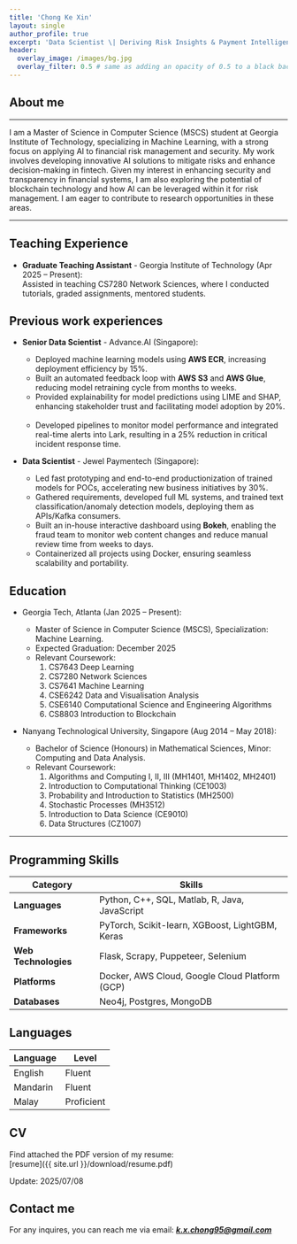 ```yaml
---
title: 'Chong Ke Xin'
layout: single
author_profile: true
excerpt: 'Data Scientist \| Deriving Risk Insights & Payment Intelligence from Social and Transactional Data'
header:
  overlay_image: /images/bg.jpg
  overlay_filter: 0.5 # same as adding an opacity of 0.5 to a black background
---
```


## About me

---
I am a Master of Science in Computer Science (MSCS) student at Georgia Institute of Technology, specializing in Machine Learning, with a strong focus on applying AI to financial risk management and security. My work involves developing innovative AI solutions to mitigate risks and enhance decision-making in fintech. Given my interest in enhancing security and transparency in financial systems, I am also exploring the potential of blockchain technology and how AI can be leveraged within it for risk management. I am eager to contribute to research opportunities in these areas.

---

## Teaching Experience

- **Graduate Teaching Assistant** - Georgia Institute of Technology (Apr 2025 – Present):  
  Assisted in teaching CS7280 Network Sciences, where I conducted tutorials, graded assignments, mentored students.

## Previous work experiences

- **Senior Data Scientist** - Advance.AI (Singapore): 
  - Deployed machine learning models using **AWS ECR**, increasing deployment efficiency by 15%.    
  - Built an automated feedback loop with **AWS S3** and **AWS Glue**, reducing model retraining cycle from months to weeks.    
  - Provided explainability for model predictions using LIME and SHAP, enhancing stakeholder trust and facilitating model adoption by 20%.    
  - Developed pipelines to monitor model performance and integrated real-time alerts into Lark, resulting in a 25% reduction in critical incident response time.    


- **Data Scientist** - Jewel Paymentech (Singapore):  
  - Led fast prototyping and end-to-end productionization of trained models for POCs, accelerating new business initiatives by 30%.    
  - Gathered requirements, developed full ML systems, and trained text classification/anomaly detection models, deploying them as APIs/Kafka consumers.    
  - Built an in-house interactive dashboard using **Bokeh**, enabling the fraud team to monitor web content changes and reduce manual review time from weeks to days.
  - Containerized all projects using Docker, ensuring seamless scalability and portability.    


## Education

- Georgia Tech, Atlanta (Jan 2025 – Present):  
  - Master of Science in Computer Science (MSCS), Specialization: Machine Learning.
  - Expected Graduation: December 2025
  - Relevant Coursework: 
    1. CS7643 Deep Learning
    2. CS7280 Network Sciences
    3. CS7641 Machine Learning
    4. CSE6242 Data and Visualisation Analysis
    5. CSE6140 Computational Science and Engineering Algorithms
    6. CS8803 Introduction to Blockchain

- Nanyang Technological University, Singapore (Aug 2014 – May 2018):  
  - Bachelor of Science (Honours) in Mathematical Sciences, Minor: Computing and Data Analysis.
  - Relevant Coursework:
    1. Algorithms and Computing I, II, III (MH1401, MH1402, MH2401)    
    2. Introduction to Computational Thinking (CE1003)    
    3. Probability and Introduction to Statistics (MH2500)    
    4. Stochastic Processes (MH3512)    
    5. Introduction to Data Science (CE9010)    
    6. Data Structures (CZ1007)    

---

## Programming Skills

| **Category**        | **Skills**                                                              |
|---------------------|-------------------------------------------------------------------------|
| **Languages**       | Python, C++, SQL, Matlab, R, Java, JavaScript                           |
| **Frameworks**      | PyTorch, Scikit-learn, XGBoost, LightGBM, Keras                         |
| **Web Technologies**| Flask, Scrapy, Puppeteer, Selenium                                      |
| **Platforms**       | Docker, AWS Cloud, Google Cloud Platform (GCP)                          |
| **Databases**       | Neo4j, Postgres, MongoDB                                                |

## Languages

| Language | Level  |
|----------|--------|
| English  | Fluent |
| Mandarin | Fluent |
| Malay    | Proficient |

## CV

Find attached the PDF version of my resume:  
[resume]({{ site.url }}/download/resume.pdf) 

Update: 2025/07/08

## Contact me

For any inquires, you can reach me via email: **_[k.x.chong95@gmail.com](mailto:k.x.chong95@gmail.com)_**
